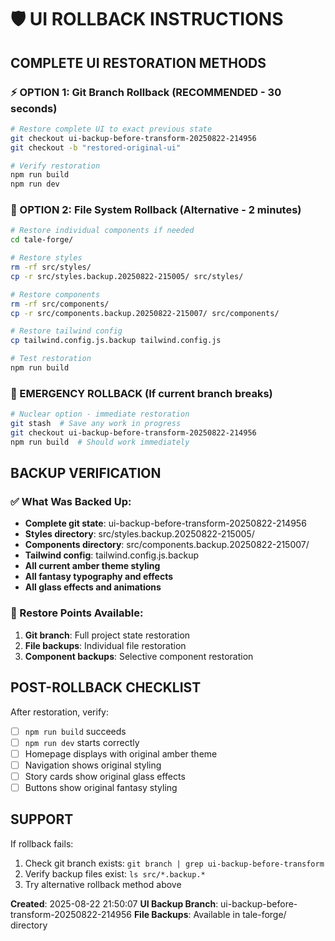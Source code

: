 # 🛡️ UI ROLLBACK INSTRUCTIONS

## COMPLETE UI RESTORATION METHODS

### ⚡ OPTION 1: Git Branch Rollback (RECOMMENDED - 30 seconds)
```bash
# Restore complete UI to exact previous state
git checkout ui-backup-before-transform-20250822-214956
git checkout -b "restored-original-ui"

# Verify restoration
npm run build
npm run dev
```

### 🔄 OPTION 2: File System Rollback (Alternative - 2 minutes)
```bash
# Restore individual components if needed
cd tale-forge/

# Restore styles
rm -rf src/styles/
cp -r src/styles.backup.20250822-215005/ src/styles/

# Restore components  
rm -rf src/components/
cp -r src/components.backup.20250822-215007/ src/components/

# Restore tailwind config
cp tailwind.config.js.backup tailwind.config.js

# Test restoration
npm run build
```

### 🚨 EMERGENCY ROLLBACK (If current branch breaks)
```bash
# Nuclear option - immediate restoration
git stash  # Save any work in progress
git checkout ui-backup-before-transform-20250822-214956
npm run build  # Should work immediately
```

## BACKUP VERIFICATION

### ✅ What Was Backed Up:
- **Complete git state**: ui-backup-before-transform-20250822-214956
- **Styles directory**: src/styles.backup.20250822-215005/
- **Components directory**: src/components.backup.20250822-215007/ 
- **Tailwind config**: tailwind.config.js.backup
- **All current amber theme styling**
- **All fantasy typography and effects**
- **All glass effects and animations**

### 🎯 Restore Points Available:
1. **Git branch**: Full project state restoration
2. **File backups**: Individual file restoration  
3. **Component backups**: Selective component restoration

## POST-ROLLBACK CHECKLIST

After restoration, verify:
- [ ] `npm run build` succeeds
- [ ] `npm run dev` starts correctly
- [ ] Homepage displays with original amber theme
- [ ] Navigation shows original styling
- [ ] Story cards show original glass effects
- [ ] Buttons show original fantasy styling

## SUPPORT

If rollback fails:
1. Check git branch exists: `git branch | grep ui-backup-before-transform`
2. Verify backup files exist: `ls src/*.backup.*`
3. Try alternative rollback method above

**Created**: 2025-08-22 21:50:07
**UI Backup Branch**: ui-backup-before-transform-20250822-214956
**File Backups**: Available in tale-forge/ directory